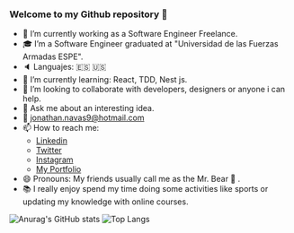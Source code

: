 ### Welcome to my Github repository 👋

- 🔭 I’m currently working as a Software Engineer Freelance.
- :mortar_board: I’m a Software Engineer graduated at "Universidad de las Fuerzas Armadas ESPE".
- :speaker:  Languajes: :es: :us:
- 🌱 I’m currently learning: React, TDD, Nest js.
- 👯 I’m looking to collaborate with developers, designers or anyone i can help.
- 💬 Ask me about an interesting idea.
- :e-mail: jonathan.navas9@hotmail.com 
- 📫 How to reach me:
  - [Linkedin](https://www.linkedin.com/in/jonathan-gabriel-navas/)
  - [Twitter](https://twitter.com/jgnavas95)
  - [Instagram](https://www.instagram.com/jgnavas.16/)
  - [My Portfolio](https://jonathan-navas.netlify.app/)
- 😄 Pronouns: My friends usually call me as the Mr. Bear :bear: .
- :books: I really enjoy spend my time doing some activities like sports or updating my knowledge with online courses.

![Anurag's GitHub stats](https://github-readme-stats.vercel.app/api?username=jonathannavas&show_icons=true&theme=react) ![Top Langs](https://github-readme-stats.vercel.app/api/top-langs/?username=jonathannavas&layout=compact)

